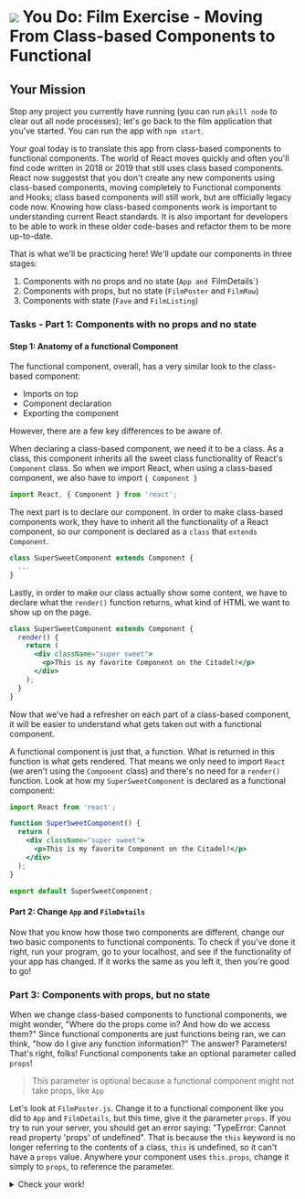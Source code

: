 # ![](https://ga-dash.s3.amazonaws.com/production/assets/logo-9f88ae6c9c3871690e33280fcf557f33.png) You Do: Film Exercise - Moving From Class-based Components to Functional

## Your Mission

Stop any project you currently have running (you can run `pkill node` to clear out all node processes); let's go back to the film application that you've started. You can run the app with `npm start`.

Your goal today is to translate this app from class-based components to functional components. The world of React moves quickly and often you'll find code written in 2018 or 2019 that still uses class based components. 
React now suggestst that you don't create any new components using class-based components, moving completely to Functional components and Hooks; class based components will still work, but are officially legacy code now.
Knowing how class-based components work is important to understanding current React standards. It is also important for developers to be able to work in these older code-bases and refactor them to be more up-to-date.

That is what we'll be practicing here! We'll update our components in three stages:
1. Components with no props and no state (`App and `FilmDetails`)
2. Components with props, but no state (`FilmPoster` and `FilmRow`)
3. Components with state (`Fave` and `FilmListing`)

### Tasks - Part 1: Components with no props and no state

#### Step 1: Anatomy of a functional Component

The functional component, overall, has a very similar look to the class-based component:
* Imports on top
* Component declaration
* Exporting the component

However, there are a few key differences to be aware of.

When declaring a class-based component, we need it to be a class. As a class, this component inherits all the sweet class functionality of React's `Component` class. So when we import React, when using a class-based component, we also have to import `{ Component }`

```jsx
import React, { Component } from 'react';
```

The next part is to declare our component. In order to make class-based components work, they have to inherit all the functionality of a React component, so our component is declared as a `class` that `extends Component`.

```jsx
class SuperSweetComponent extends Component {
  ...
}
```

Lastly, in order to make our class actually show some content, we have to declare what the `render()` function returns, what kind of HTML we want to show up on the page.

```jsx
class SuperSweetComponent extends Component {
  render() {
    return (
      <div className="super sweet">
        <p>This is my favorite Component on the Citadel!</p>
      </div>
    );
  }
}
```

Now that we've had a refresher on each part of a class-based component, it will be easier to understand what gets taken out with a functional component. 

A functional component is just that, a function. What is returned in this function is what gets rendered. That means we only need to import `React` (we aren't using the `Component` class) and there's no need for a `render()` function. Look at how my `SuperSweetComponent` is declared as a functional component:

```jsx
import React from 'react';

function SuperSweetComponent() {
  return (
    <div className="super sweet">
      <p>This is my favorite Component on the Citadel!</p>
    </div>
  );
}

export default SuperSweetComponent;
```

#### Part 2: Change `App` and `FilmDetails`

Now that you know how those two components are different, change our two basic components to functional components. 
To check if you've done it right, run your program, go to your localhost, and see if the functionality of your app has changed. If it works the same as you left it, then you're good to go!

### Part 3: Components with props, but no state

When we change class-based components to functional components, we might wonder, "Where do the props come in? And how do we access them?" Since functional components are just functions being ran, we can think, "how do I give any function information?" The answer? Parameters! That's right, folks! Functional components take an optional parameter called `props`! 
> This parameter is optional because a functional component might not take props, like `App`

Let's look at `FilmPoster.js`. Change it to a functional component like you did to `App` and `FilmDetails`, but this time, give it the parameter `props`. If you try to run your server, you should get an error saying: "TypeError: Cannot read property 'props' of undefined". That is because the `this` keyword is no longer referring to the contents of a class, `this` is undefined, so it can't have a `props` value. Anywhere your component uses `this.props`, change it simply to `props`, to reference the parameter.

<details>
<summary>Check your work!</summary>

```jsx
import React from 'react';

function FilmPoster(props) {
  return (
    <img src={props.poster_path} 
        alt={`Poster of the film ${props.title}`} 
    />
  );
}
</details>

export default FilmPoster;
```

The next thing we need to translate is our functions. In `FilmRow`, we have a function to handle the click event for each row. Translating this is fairly simple, because the component is a function, we can just declare `handleDetailsClick` as a local variable and then call it later on.
For example:

```jsx
function DogCard(props) {
  const handleFaveClick = dogDeets => {
    // add fave stuff here
    console.log(`You've favorited ${dogDeets.name}`)
  }

  return (
    <img src={props.dog.img} alt={props.dog.name}>
    <h3>{props.dog.name}</h3>
    <div className="add-fave" onClick={() => handleFaveClick(props.dog)}>
      <p>Add {props.dog.name} to your faves!</p>
    </div>
  )


}
```

<details>
<summary>Check your work!</summary>

```jsx
import React from 'react';
import FilmPoster from './FilmPoster';
import Fave from './Fave';

function FilmRow(props) {
  const handleDetailsClick = film => {
    console.log(`Fetching movie details for ${film.title}`)
  }

  return (
    <div className="film-row" onClick={() => handleDetailsClick(props.film)}>
      <FilmPoster 
        poster_path={`https://image.tmdb.org/t/p/w780${props.film.poster_path}`}
        title={props.film.title}
      />

      <div className="film-summary">
        <h1>{props.film.title}</h1>
        <p>{props.film.release_date.substr(0,4)}</p>
      </div>
      <Fave />
    </div>
  );
}

export default FilmRow;
```

</details>

### Part 4: Components with state